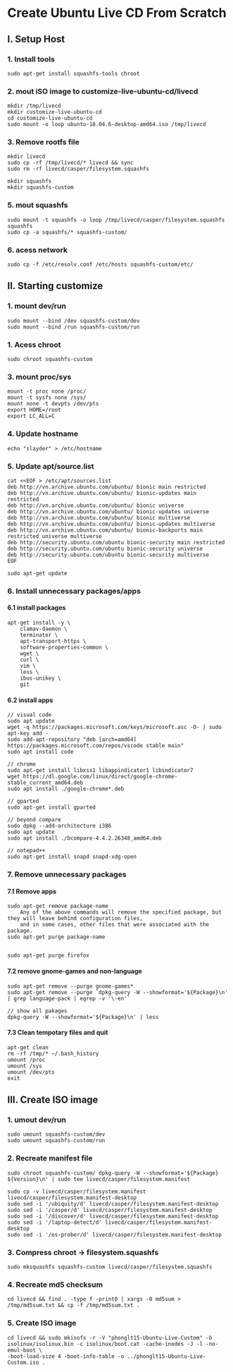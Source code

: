 
# Create Ubuntu Live CD From Scratch

## I. Setup Host

### 1. Install tools
	sudo apt-get install squashfs-tools chroot

### 2. mout iSO image to customize-live-ubuntu-cd/livecd
	mkdir /tmp/livecd
	mkdir customize-live-ubuntu-cd
	cd customize-live-ubuntu-cd
	sudo mount -o loop ubuntu-18.04.6-desktop-amd64.iso /tmp/livecd 

### 3. Remove rootfs file
	mkdir livecd
	sudo cp -rf /tmp/livecd/* livecd && sync
	sudo rm -rf livecd/casper/filesystem.squashfs

	mkdir squashfs
	mkdir squashfs-custom

### 5. mout squashfs
	sudo mount -t squashfs -o loop /tmp/livecd/casper/filesystem.squashfs squashfs
	sudo cp -a squashfs/* squashfs-custom/

### 6. acess network
	sudo cp -f /etc/resolv.conf /etc/hosts squashfs-custom/etc/

## II. Starting customize

### 1. mount dev/run
	sudo mount --bind /dev squashfs-custom/dev
	sudo mount --bind /run squashfs-custom/run

### 1. Acess chroot
	sudo chroot squashfs-custom

### 3. mount proc/sys
	mount -t proc none /proc/
	mount -t sysfs none /sys/
	mount none -t devpts /dev/pts
	export HOME=/root
	export LC_ALL=C

### 4. Update hostname
	echo "slayder" > /etc/hostname

### 5. Update apt/source.list
	cat <<EOF > /etc/apt/sources.list
	deb http://vn.archive.ubuntu.com/ubuntu/ bionic main restricted
	deb http://vn.archive.ubuntu.com/ubuntu/ bionic-updates main restricted
	deb http://vn.archive.ubuntu.com/ubuntu/ bionic universe
	deb http://vn.archive.ubuntu.com/ubuntu/ bionic-updates universe
	deb http://vn.archive.ubuntu.com/ubuntu/ bionic multiverse
	deb http://vn.archive.ubuntu.com/ubuntu/ bionic-updates multiverse
	deb http://vn.archive.ubuntu.com/ubuntu/ bionic-backports main restricted universe multiverse
	deb http://security.ubuntu.com/ubuntu bionic-security main restricted
	deb http://security.ubuntu.com/ubuntu bionic-security universe
	deb http://security.ubuntu.com/ubuntu bionic-security multiverse
	EOF

	sudo apt-get update

### 6. Install unnecessary packages/apps

#### 6.1 install packages
	apt-get install -y \
	    clamav-daemon \
	    terminator \
	    apt-transport-https \
	    software-properties-common \
	    wget \
	    curl \
	    vim \
	    less \
	    ibus-unikey \
		git 

#### 6.2 install apps 
	// visual code
	sudo apt update
	wget -q https://packages.microsoft.com/keys/microsoft.asc -O- | sudo apt-key add -
	sudo add-apt-repository "deb [arch=amd64] https://packages.microsoft.com/repos/vscode stable main"
	sudo apt install code
	
	// chrome
	sudo apt-get install libxss1 libappindicator1 libindicator7
	wget https://dl.google.com/linux/direct/google-chrome-stable_current_amd64.deb
	sudo apt install ./google-chrome*.deb
	
	// gparted
	sudo apt-get install gparted
	
	// beyond compare
	sudo dpkg --add-architecture i386
	sudo apt update
	sudo apt install ./bcompare-4.4.2.26348_amd64.deb
	
	// notepad++
	sudo apt-get install snapd snapd-xdg-open

### 7. Remove unnecessary packages
#### 7.1 Remove apps
	
	sudo apt-get remove package-name
		Any of the above commands will remove the specified package, but they will leave behind configuration files, 
		and in some cases, other files that were associated with the package.
	sudo apt-get purge package-name
	
	
	sudo apt-get purge firefox

#### 7.2 remove gnome-games and non-language		
	sudo apt-get remove --purge gnome-games*
	sudo apt-get remove --purge `dpkg-query -W --showformat='${Package}\n' | grep language-pack | egrep -v '\-en'`
	
	// show all pakages
	dpkg-query -W --showformat='${Package}\n' | less
	
#### 7.3 Clean tempotary files and quit
	apt-get clean
	rm -rf /tmp/* ~/.bash_history
	umount /proc
	umount /sys
	umount /dev/pts
	exit
	
## III. Create ISO image
### 1. umout dev/run
	sudo umount squashfs-custom/dev
	sudo umount squashfs-custom/run
	
### 2. Recreate manifest file
	sudo chroot squashfs-custom/ dpkg-query -W --showformat='${Package} ${Version}\n' | sudo tee livecd/casper/filesystem.manifest
	
	sudo cp -v livecd/casper/filesystem.manifest livecd/casper/filesystem.manifest-desktop
	sudo sed -i '/ubiquity/d' livecd/casper/filesystem.manifest-desktop
	sudo sed -i '/casper/d' livecd/casper/filesystem.manifest-desktop
	sudo sed -i '/discover/d' livecd/casper/filesystem.manifest-desktop
	sudo sed -i '/laptop-detect/d' livecd/casper/filesystem.manifest-desktop
	sudo sed -i '/os-prober/d' livecd/casper/filesystem.manifest-desktop
	
### 3. Compress chroot -> filesystem.squashfs
	sudo mksquashfs squashfs-custom livecd/casper/filesystem.squashfs
	
### 4. Recreate md5 checksum
	cd livecd && find . -type f -print0 | xargs -0 md5sum > /tmp/md5sum.txt && cp -f /tmp/md5sum.txt .
	
### 5. Create ISO image
	cd livecd && sudo mkisofs -r -V "phonglt15-Ubuntu-Live-Custom" -b isolinux/isolinux.bin -c isolinux/boot.cat -cache-inodes -J -l -no-emul-boot \
	-boot-load-size 4 -boot-info-table -o ../phonglt15-Ubuntu-Live-Custom.iso .
